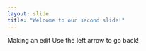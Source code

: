 ```yaml
---
layout: slide
title: "Welcome to our second slide!"
---
```

Making an edit
Use the left arrow to go back!
